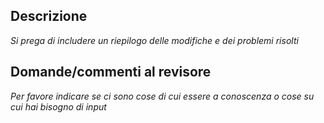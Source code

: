 ## Descrizione

_Si prega di includere un riepilogo delle modifiche e dei problemi risolti_

## Domande/commenti al revisore

_Per favore indicare se ci sono cose di cui essere a conoscenza o cose su cui hai bisogno di input_
